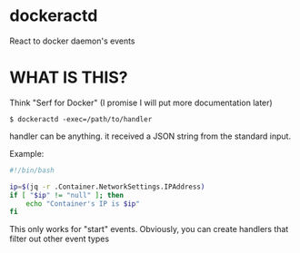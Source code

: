 dockeractd
==========

React to docker daemon's events

# WHAT IS THIS?

Think "Serf for Docker" (I promise I will put more documentation later)

```
$ dockeractd -exec=/path/to/handler
```

handler can be anything. it received a JSON string from the standard input.

Example:

```bash
#!/bin/bash

ip=$(jq -r .Container.NetworkSettings.IPAddress)
if [ "$ip" != "null" ]; then
    echo "Container's IP is $ip"
fi
```

This only works for "start" events. Obviously, you can create handlers
that filter out other event types
